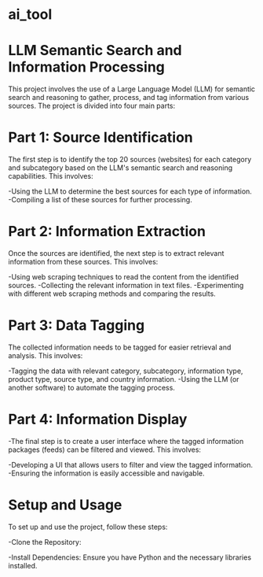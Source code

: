 # ai_tool
# LLM Semantic Search and Information Processing
This project involves the use of a Large Language Model (LLM) for semantic search and reasoning to gather, process, and tag information from various sources. The project is divided into four main parts:

# Part 1: Source Identification
The first step is to identify the top 20 sources (websites) for each category and subcategory based on the LLM's semantic search and reasoning capabilities. This involves:

-Using the LLM to determine the best sources for each type of information.
-Compiling a list of these sources for further processing.
# Part 2: Information Extraction
Once the sources are identified, the next step is to extract relevant information from these sources. This involves:

-Using web scraping techniques to read the content from the identified sources.
-Collecting the relevant information in text files.
-Experimenting with different web scraping methods and comparing the results.
# Part 3: Data Tagging
The collected information needs to be tagged for easier retrieval and analysis. This involves:

-Tagging the data with relevant category, subcategory, information type, product type, source type, and country information.
-Using the LLM (or another software) to automate the tagging process.
# Part 4: Information Display
-The final step is to create a user interface where the tagged information packages (feeds) can be filtered and viewed. This involves:

-Developing a UI that allows users to filter and view the tagged information.
-Ensuring the information is easily accessible and navigable.
# Setup and Usage
To set up and use the project, follow these steps:

-Clone the Repository:

-Install Dependencies:
Ensure you have Python and the necessary libraries installed.
